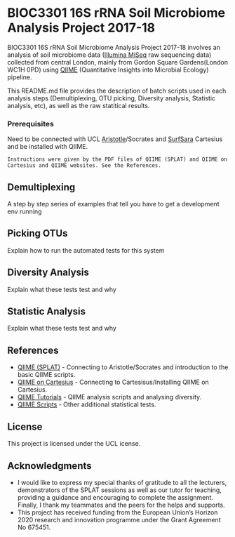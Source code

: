 # BIOC3301 16S rRNA Soil Microbiome Analysis Project 2017-18

BIOC3301 16S rRNA Soil Microbiome Analysis Project 2017-18 involves an analysis of soil microbiome data ([Illumina MiSeq](https://www.illumina.com/systems/sequencing-platforms/miseq.html) raw sequencing data) collected from central London, mainly from Gordon Square Gardens(London WC1H 0PD) using [QIIME](http://qiime.org/) (Quantitative Insights into Microbial Ecology) pipeline.

This README.md file provides the description of batch scripts used in each analysis steps (Demultiplexing, OTU picking, Diversity analysis, Statistic analysis, etc), as well as the raw statitical results.

### Prerequisites

Need to be connected with UCL [Aristotle](https://wiki.rc.ucl.ac.uk/wiki/RC_Systems#Aristotle)/Socrates and [SurfSara](https://www.surf.nl/en/about-surf/subsidiaries/surfsara/) Cartesius and be installed with QIIME. 

```
Instructions were given by the PDF files of QIIME (SPLAT) and QIIME on Cartesius and QIIME websites. See the References.
```

## Demultiplexing

A step by step series of examples that tell you have to get a development env running

## Picking OTUs

Explain how to run the automated tests for this system

## Diversity Analysis

Explain what these tests test and why


## Statistic Analysis

Explain what these tests test and why

## References

* [QIIME (SPLAT)](https://moodle.ucl.ac.uk/pluginfile.php/4487589/mod_resource/content/1/qiime.pdf) - Connecting to Aristotle/Socrates and introduction to the basic QIIME scripts.
* [QIIME on Cartesius](https://moodle.ucl.ac.uk/pluginfile.php/4639011/mod_resource/content/1/Exercise%20Guidelines%20-%20Qiime%20on%20Cartesius.pdf) - Connecting to Cartesisus/Installing QIIME on Cartesius.
* [QIIME Tutorials](http://qiime.org/tutorials/index.html/) - QIIME analysis scripts and analysing diversity.
* [QIIME Scripts](http://qiime.org/scripts/index.html) - Other additional statistical tests.

## License

This project is licensed under the UCL icense.

## Acknowledgments

* I would like to express my special thanks of gratitude to all the lecturers, demonstrators of the SPLAT sessions as well as our tutor for teaching, providing a guidance and encouraging to complete the assignment. Finally, I thank my teammates and the peers for the helps and supports.
* This project has received funding from the European Union’s Horizon 2020 research and innovation
programme under the Grant Agreement No 675451.

